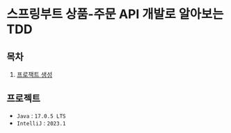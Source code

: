 # 스프링부트 상품-주문 API 개발로 알아보는 TDD

## 목차
1. [프로잭트 생성]

## 프로젝트
- `Java` : `17.0.5 LTS`
- `IntelliJ` : `2023.1`

<!-- Links -->
[프로잭트 생성]: https://github.com/thisiswoo/product-order-service/tree/1.%ED%94%84%EB%A1%9C%EC%A0%9D%ED%8A%B8%EC%83%9D%EC%84%B1